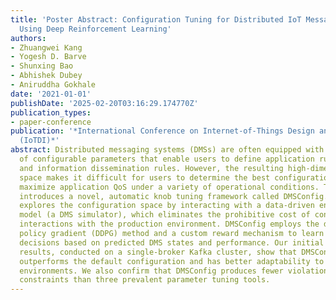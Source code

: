 ```yaml
---
title: 'Poster Abstract: Configuration Tuning for Distributed IoT Message Systems
  Using Deep Reinforcement Learning'
authors:
- Zhuangwei Kang
- Yogesh D. Barve
- Shunxing Bao
- Abhishek Dubey
- Aniruddha Gokhale
date: '2021-01-01'
publishDate: '2025-02-20T03:16:29.174770Z'
publication_types:
- paper-conference
publication: '*International Conference on Internet-of-Things Design and Implementation
  (IoTDI)*'
abstract: Distributed messaging systems (DMSs) are often equipped with a large number
  of configurable parameters that enable users to define application run-time behaviors
  and information dissemination rules. However, the resulting high-dimensional configuration
  space makes it difficult for users to determine the best configuration that can
  maximize application QoS under a variety of operational conditions. This poster
  introduces a novel, automatic knob tuning framework called DMSConfig. DMSConfig
  explores the configuration space by interacting with a data-driven environment prediction
  model (a DMS simulator), which eliminates the prohibitive cost of conducting online
  interactions with the production environment. DMSConfig employs the deep deterministic
  policy gradient (DDPG) method and a custom reward mechanism to learn and make configuration
  decisions based on predicted DMS states and performance. Our initial experimental
  results, conducted on a single-broker Kafka cluster, show that DMSConfig significantly
  outperforms the default configuration and has better adaptability to CPU and bandwidth-limited
  environments. We also confirm that DMSConfig produces fewer violations of latency
  constraints than three prevalent parameter tuning tools.
---
```

